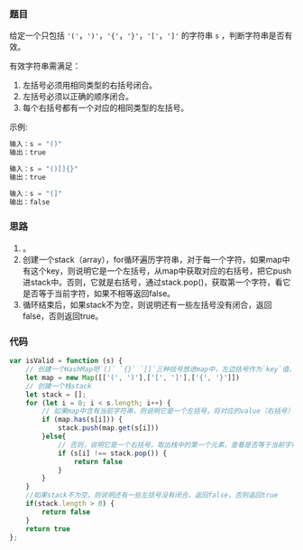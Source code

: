 ### 题目

给定一个只包括 `'('`，`')'`，`'{'`，`'}'`，`'['`，`']'` 的字符串 `s` ，判断字符串是否有效。

有效字符串需满足：

1. 左括号必须用相同类型的右括号闭合。
2. 左括号必须以正确的顺序闭合。
3. 每个右括号都有一个对应的相同类型的左括号。

示例:

```js
输入：s = "()"
输出：true

输入：s = "()[]{}"
输出：true

输入：s = "(]"
输出：false
```

### 思路

1. 。
2. 创建一个stack（array），for循环遍历字符串，对于每一个字符，如果map中有这个key，则说明它是一个左括号，从map中获取对应的右括号，把它push进stack中。否则，它就是右括号，通过stack.pop()，获取第一个字符，看它是否等于当前字符，如果不相等返回false。
3. 循环结束后，如果stack不为空，则说明还有一些左括号没有闭合，返回false，否则返回true。

### 代码

```js
var isValid = function (s) {
    // 创建一个HashMap吧`()` `{}` `[]`三种括号放进map中，左边括号作为`key`值，右边括号作为`value`值
    let map = new Map([['(', ')'],['[', ']'],['{', '}']])
    // 创建一个栈stack
    let stack = [];
    for (let i = 0; i < s.length; i++) {
        // 如果map中含有当前字符串，则说明它是一个左括号，将对应的value（右括号）push进stack中
        if (map.has(s[i])) {
            stack.push(map.get(s[i]))
        }else{
            // 否则，说明它是一个右括号，取出栈中的第一个元素，查看是否等于当前字符串，不等于则返回false
            if (s[i] !== stack.pop()) {
                return false
            }
        }
    }
    //如果stack不为空，则说明还有一些左括号没有闭合，返回false，否则返回true
    if(stack.length > 0) {
        return false
    }
    return true
};
```



